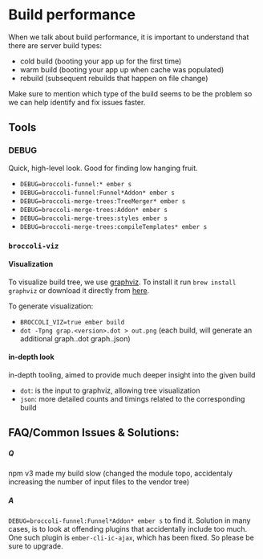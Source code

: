 # Build performance

When we talk about build performance, it is important to understand that there
are server build types:

+ cold build (booting your app up for the first time)
+ warm build (booting your app up when cache was populated)
+ rebuild (subsequent rebuilds that happen on file change)

Make sure to mention which type of the build seems to be the problem so we can 
help identify and fix issues faster.

## Tools

### DEBUG

Quick, high-level look. Good for finding low hanging fruit.

+ `DEBUG=broccoli-funnel:* ember s`
+ `DEBUG=broccoli-funnel:Funnel*Addon* ember s`
+ `DEBUG=broccoli-merge-trees:TreeMerger* ember s`
+ `DEBUG=broccoli-merge-trees:Addon* ember s`
+ `DEBUG=broccoli-merge-trees:styles ember s`
+ `DEBUG=broccoli-merge-trees:compileTemplates* ember s`

### `broccoli-viz`

#### Visualization

To visualize build tree, we use [graphviz](http://www.graphviz.org/). To install it run `brew install graphviz` or download it directly from [here](http://www.graphviz.org/Download.php).

To generate visualization:

+ `BROCCOLI_VIZ=true ember build`
+ `dot -Tpng grap.<version>.dot > out.png` (each build, will generate an additional graph.<build-number>.dot  graph.<build-number>.json)

#### in-depth look

in-depth tooling, aimed to provide much deeper insight into the given build

+ `dot`: is the input to graphviz, allowing tree visualization
+ `json`: more detailed counts and timings related to the corresponding build

## FAQ/Common Issues & Solutions:

##### Q

npm v3 made my build slow (changed the module topo, accidentaly increasing the number of input files to the vendor tree)

##### A

`DEBUG=broccoli-funnel:Funnel*Addon* ember s` to find it. Solution in many cases, is to look at offending plugins that accidentally include too much.
One such plugin is `ember-cli-ic-ajax`, which has been fixed. So please be sure to upgrade.

